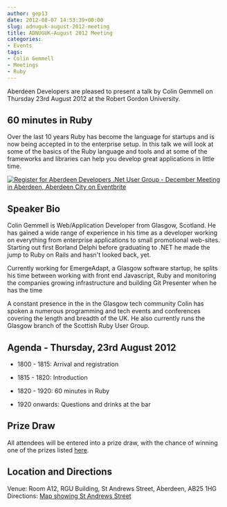```yaml
---
author: gep13
date: 2012-08-07 14:53:39+00:00
slug: adnuguk-august-2012-meeting
title: ADNUGUK–August 2012 Meeting
categories:
- Events
tags:
- Colin Gemmell
- Meetings
- Ruby
---
```


Aberdeen Developers are pleased to present a talk by Colin Gemmell on Thursday 23rd August 2012 at the Robert Gordon University.



## 60 minutes in Ruby



Over the last 10 years Ruby has become the language for startups and is now being accepted in to the enterprise setup. In this talk we will look at some of the basics of the Ruby language and tools and at some of the frameworks and libraries can help you develop great applications in little time.



[![Register for Aberdeen Developers .Net User Group - December Meeting in Aberdeen, Aberdeen City  on Eventbrite](http://www.eventbrite.com/registerbutton?eid=2581657808)](http://adnuguk-aug2012.eventbrite.co.uk?ref=elink)



## Speaker Bio



Colin Gemmell is Web/Application Developer from Glasgow, Scotland. He has gained a wide range of experience in his time as a developer working on everything from enterprise applications to small promotional web-sites. Starting out first Borland Delphi before graduating to .NET he made the jump to Ruby on Rails and hasn't looked back, yet.



Currently working for EmergeAdapt, a Glasgow software startup, he splits his time between working with front end Javascript, Ruby and monitoring the companies growing infrastructure and building Git Presenter when he has the time



A constant presence in the in the Glasgow tech community Colin has spoken a numerous programming and tech events and conferences covering the length and breadth of the UK. He also currently runs the Glasgow branch of the Scottish Ruby User Group.



## Agenda - Thursday, 23rd August 2012




  * 1800 - 1815: Arrival and registration

  * 1815 - 1820: Introduction

  * 1820 - 1920: 60 minutes in Ruby

  * 1920 onwards: Questions and drinks at the bar


## Prize Draw



All attendees will be entered into a prize draw, with the chance of winning one of the prizes listed [here](http://www.gep13.co.uk/blog/?p=107).



## Location and Directions



Venue: Room A12, RGU Building, St Andrews Street, Aberdeen, AB25 1HG Directions: [Map showing St Andrews Street](http://www.bing.com/maps/?v=2&cp=57.149542434132776~-2.102723645985436&lvl=17&dir=0&sty=c&eo=1&form=LMLTCC)
